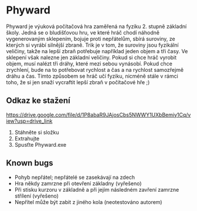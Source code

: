 # Phyward

Phyward je výuková počítačová hra zaměřená na fyziku 2. stupně základní školy.
Jedná se o bludišťovou hru, ve které hráč chodí náhodně vygenerovaným sklepením, bojuje proti nepřátelům, sbírá suroviny, ze kterých si vyrábí silnější zbraně.
Trik je v tom, že suroviny jsou fyzikální veličiny, takže na lepší zbraň potřebuje například jeden objem a tři časy. Ve sklepení však nalezne jen základní veličiny.
Pokud si chce hráč vyrobit objem, musí nalézt tři dráhy, které mezi sebou vynásobí. Pokud chce zrychlení, bude na to potřebovat rychlost a čas a na rychlost samozřejmě dráhu a čas.
Tímto způsobem se hráč učí fyziku, nicméně stále v rámci toho, že si jen snaží vycraftit lepší zbraň v počítačové hře ;)

## Odkaz ke stažení
https://drive.google.com/file/d/1P8abaR9JAjosCbs5NWWY1UXbBemiy1Cq/view?usp=drive_link

1) Stáhněte si složku
2) Extrahujte
3) Spusťte Phyward.exe

## Known bugs
- Pohyb nepřátel; nepřátelé se zasekávají na zdech
- Hra někdy zamrzne při otevření základny (vyřešeno)
- Při stisku kurzoru v základně a při jejím následném zavření zamrzne střílení (vyřešeno)
- Nepřítel může být zabit z jiného kola (neotestováno autorem)

